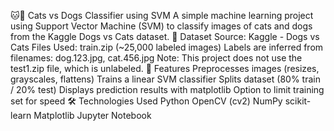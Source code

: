 🐱🐶 Cats vs Dogs Classifier using SVM
A simple machine learning project using Support Vector Machine (SVM) to classify images of cats and dogs from the Kaggle Dogs vs Cats dataset.
📂 Dataset
Source: Kaggle - Dogs vs Cats
Files Used: train.zip (~25,000 labeled images)
Labels are inferred from filenames: dog.123.jpg, cat.456.jpg
Note: This project does not use the test1.zip file, which is unlabeled.
🚀 Features
Preprocesses images (resizes, grayscales, flattens)
Trains a linear SVM classifier
Splits dataset (80% train / 20% test)
Displays prediction results with matplotlib
Option to limit training set for speed
🛠️ Technologies Used
Python
OpenCV (cv2)
NumPy
scikit-learn
Matplotlib
Jupyter Notebook
